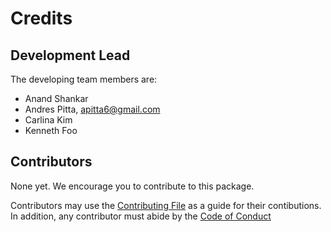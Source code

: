 # Credits


## Development Lead

The developing team members are:

* Anand Shankar
* Andres Pitta, <apitta6@gmail.com> 
* Carlina Kim 
* Kenneth Foo 

## Contributors

None yet. We encourage you to contribute to this package. 

Contributors may use the [Contributing File](https://github.com/UBC-MDS/pysketball/blob/master/CONTRIBUTING.md) as a guide for their contibutions. In addition, any contributor must abide by the [Code of Conduct](https://github.com/UBC-MDS/pysketball/blob/master/CONDUCT.md)
